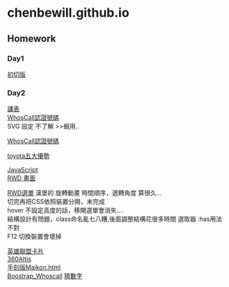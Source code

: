 # chenbewill.github.io
## Homework 
### Day1
[初切版](https://chenbewill.github.io/HTML&CSS/Day1/01.html)
### Day2
[課表](https://chenbewill.github.io/HTML&CSS/Day2/table.html)  
[WhosCall認證號碼](https://chenbewill.github.io/HTML&CSS/Day2/WhosCall.html)  
SVG 設定 不了解 >>蝦用..

[WhosCall認證號碼](https://chenbewill.github.io/HTML&CSS/Day3/whosCall.html)  

[toyota五大優勢](https://chenbewill.github.io/HTML&CSS/Day4/%E7%A2%B0%E7%A2%B0%E8%BB%8A.html)

[JavaScript](https://chenbewill.github.io/%E5%8A%A9%E6%95%99%E8%AA%B2/JavaScript/Day1/%E7%B5%82%E6%A5%B5%E5%AF%86%E7%A2%BC.html)  
[RWD 畫面](https://chenbewill.github.io/HTML&CSS/Day5/RWD.html)

[RWD選單](https://chenbewill.github.io/HTML&CSS/Day6/選單.html)
漢堡的 旋轉動畫 時間順序，選轉角度   算很久...  
切完再把CSS依照裝置分開，未完成  
hover 不設定高度的話，移開選單會消失....  
結構設計有問題，class命名亂七八糟,後面調整結構花很多時間
選取器 :has用法不對  
F12 切換裝置會壞掉  

[英雄聯盟卡片](https://chenbewill.github.io/JavaScript/Day%202/LOL_CardStatic.html)  
[360Altis](https://chenbewill.github.io/JavaScript/Day%202/360Altis.html)   
[手刻版Maikon.html](https://chenbewill.github.io/HTML&CSS/Day7/手刻版Maikon.html)  
[Boostrap_Whoscall](https://chenbewill.github.io/HTML&CSS/Day7/Boostrap版whoscall)
[猜數字]()
